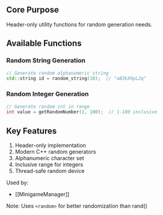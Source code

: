 ## Core Purpose
Header-only utility functions for random generation needs.

## Available Functions

### Random String Generation
```cpp
// Generate random alphanumeric string
std::string id = random_string(10);  // "aB3kX9pL2q"
```

### Random Integer Generation
```cpp
// Generate random int in range
int value = getRandomNumber(1, 100);  // 1-100 inclusive
```

## Key Features
1. Header-only implementation
2. Modern C++ random generators
3. Alphanumeric character set
4. Inclusive range for integers
5. Thread-safe random device

Used by:
- [[MinigameManager]]

Note: Uses `<random>` for better randomization than rand()